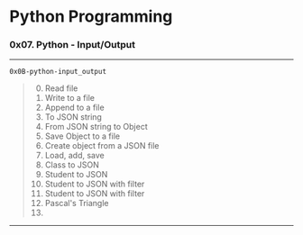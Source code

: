 # Python Programming
### 0x07. Python - Input/Output
---
`0x0B-python-input_output`
> 0. Read file
> 1. Write to a file
> 2. Append to a file
> 3. To JSON string
> 4. From JSON string to Object
> 5. Save Object to a file
> 6. Create object from a JSON file
> 7. Load, add, save
> 8. Class to JSON
> 9. Student to JSON
> 10. Student to JSON with filter
> 11. Student to JSON with filter
> 12. Pascal's Triangle
> 13. 
---
